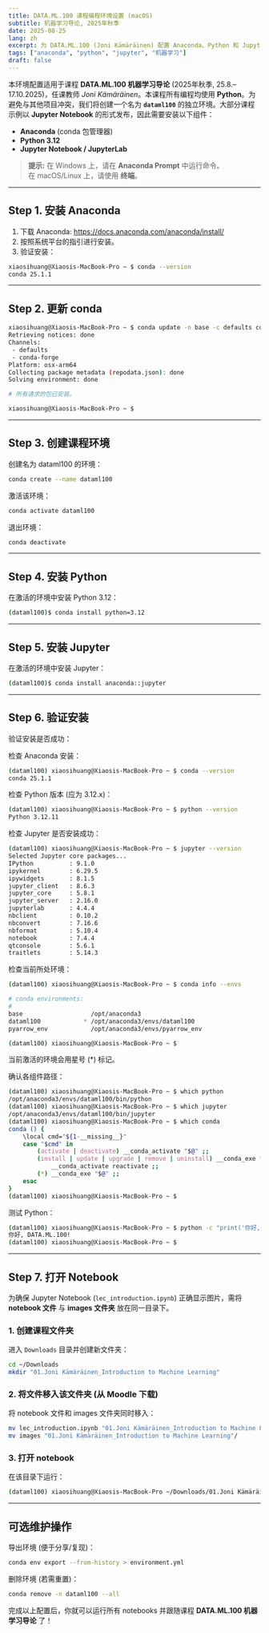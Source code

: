 ```yaml
---
title: DATA.ML.100 课程编程环境设置 (macOS)
subtitle: 机器学习导论, 2025年秋季
date: 2025-08-25
lang: zh
excerpt: 为 DATA.ML.100 (Joni Kämäräinen) 配置 Anaconda、Python 和 Jupyter 的分步说明。
tags: ["anaconda", "python", "jupyter", "机器学习"]
draft: false
---
```


本环境配置适用于课程 **DATA.ML.100 机器学习导论** (2025年秋季, 25.8.–17.10.2025)，任课教师 *Joni Kämäräinen*。本课程所有编程均使用 **Python**。为避免与其他项目冲突，我们将创建一个名为 **`dataml100`** 的独立环境。大部分课程示例以 **Jupyter Notebook** 的形式发布，因此需要安装以下组件：

- **Anaconda** (conda 包管理器)  
- **Python 3.12**  
- **Jupyter Notebook / JupyterLab**

> **提示:** 在 Windows 上，请在 **Anaconda Prompt** 中运行命令。  
> 在 macOS/Linux 上，请使用 **终端**。

---


## Step 1. 安装 Anaconda

1. 下载 Anaconda: <https://docs.anaconda.com/anaconda/install/>
2. 按照系统平台的指引进行安装。
3. 验证安装：

```bash
xiaosihuang@Xiaosis-MacBook-Pro ~ $ conda --version
conda 25.1.1
```

---

## Step 2. 更新 conda

```bash
xiaosihuang@Xiaosis-MacBook-Pro ~ $ conda update -n base -c defaults conda
Retrieving notices: done
Channels:
 - defaults
 - conda-forge
Platform: osx-arm64
Collecting package metadata (repodata.json): done
Solving environment: done

# 所有请求的包已安装。

xiaosihuang@Xiaosis-MacBook-Pro ~ $ 
```

---

## Step 3. 创建课程环境

创建名为 dataml100 的环境：

```bash
conda create --name dataml100
```

激活该环境：

```bash
conda activate dataml100
```

退出环境：
```bash
conda deactivate
```
---

## Step 4. 安装 Python

在激活的环境中安装 Python 3.12：
```bash
(dataml100)$ conda install python=3.12
```

---

## Step 5. 安装 Jupyter

在激活的环境中安装 Jupyter：

```bash
(dataml100)$ conda install anaconda::jupyter
```
---


## Step 6. 验证安装

验证安装是否成功：

检查 Anaconda 安装：
```bash
(dataml100) xiaosihuang@Xiaosis-MacBook-Pro ~ $ conda --version
conda 25.1.1

```

检查 Python 版本 (应为 3.12.x)：
```bash
(dataml100) xiaosihuang@Xiaosis-MacBook-Pro ~ $ python --version
Python 3.12.11
```

检查 Jupyter 是否安装成功：
```bash
(dataml100) xiaosihuang@Xiaosis-MacBook-Pro ~ $ jupyter --version
Selected Jupyter core packages...
IPython          : 9.1.0
ipykernel        : 6.29.5
ipywidgets       : 8.1.5
jupyter_client   : 8.6.3
jupyter_core     : 5.8.1
jupyter_server   : 2.16.0
jupyterlab       : 4.4.4
nbclient         : 0.10.2
nbconvert        : 7.16.6
nbformat         : 5.10.4
notebook         : 7.4.4
qtconsole        : 5.6.1
traitlets        : 5.14.3
```

检查当前所处环境：
```bash
(dataml100) xiaosihuang@Xiaosis-MacBook-Pro ~ $ conda info --envs

# conda environments:
#
base                   /opt/anaconda3
dataml100            * /opt/anaconda3/envs/dataml100 
pyarrow_env            /opt/anaconda3/envs/pyarrow_env

(dataml100) xiaosihuang@Xiaosis-MacBook-Pro ~ $ 
```
当前激活的环境会用星号 (*) 标记。


确认各组件路径：
```bash
(dataml100) xiaosihuang@Xiaosis-MacBook-Pro ~ $ which python
/opt/anaconda3/envs/dataml100/bin/python
(dataml100) xiaosihuang@Xiaosis-MacBook-Pro ~ $ which jupyter
/opt/anaconda3/envs/dataml100/bin/jupyter
(dataml100) xiaosihuang@Xiaosis-MacBook-Pro ~ $ which conda
conda () {
	\local cmd="${1-__missing__}"
	case "$cmd" in
		(activate | deactivate) __conda_activate "$@" ;;
		(install | update | upgrade | remove | uninstall) __conda_exe "$@" || \return
			__conda_activate reactivate ;;
		(*) __conda_exe "$@" ;;
	esac
}
(dataml100) xiaosihuang@Xiaosis-MacBook-Pro ~ $ 
```

测试 Python：
```bash
(dataml100) xiaosihuang@Xiaosis-MacBook-Pro ~ $ python -c "print('你好, DATA.ML.100!')"
你好, DATA.ML.100!
(dataml100) xiaosihuang@Xiaosis-MacBook-Pro ~ $ 
```


---

## Step 7. 打开 Notebook

为确保 Jupyter Notebook (`lec_introduction.ipynb`) 正确显示图片，需将 **notebook 文件** 与 **images 文件夹** 放在同一目录下。

### 1. 创建课程文件夹
进入 `Downloads` 目录并创建新文件夹：

```bash
cd ~/Downloads
mkdir "01.Joni Kämäräinen_Introduction to Machine Learning"
```

### 2. 将文件移入该文件夹 (从 Moodle 下载)
将 notebook 文件和 images 文件夹同时移入：
```bash
mv lec_introduction.ipynb "01.Joni Kämäräinen_Introduction to Machine Learning"/
mv images "01.Joni Kämäräinen_Introduction to Machine Learning"/
```

### 3. 打开 notebook
在该目录下运行：
```bash
(dataml100) xiaosihuang@Xiaosis-MacBook-Pro ~/Downloads/01.Joni Kämäräinen_Introduction to Machine Learning  $ jupyter notebook lec_introduction.ipynb
```

---

## 可选维护操作

导出环境 (便于分享/复现)：

```bash
conda env export --from-history > environment.yml
```

删除环境 (若需重置)：

```bash
conda remove -n dataml100 --all
```

完成以上配置后，你就可以运行所有 notebooks 并跟随课程 **DATA.ML.100 机器学习导论** 了！
